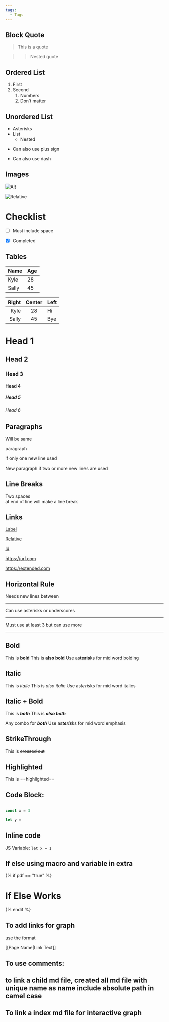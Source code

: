 ```yaml
---
tags:
  - Tags
---
```


## Block Quote
> This is a quote

>> Nested quote

## Ordered List

1. First
2.  Second
    1. Numbers
    1. Don’t matter

## Unordered List
* Asterisks
* List
    * Nested

+ Can also use plus sign
- Can also use dash

## Images
![Alt](https://a.com)

![Relative](/img.jpg)

# Checklist
- [ ] Must include space

- [x] Completed

## Tables

| Name | Age |
| ----- | --- |
| Kyle | 28 |
| Sally | 45 |


| Right | Center | Left |
| ----: | :----: | :--- |
| Kyle | 28 | Hi |
| Sally | 45 | Bye |

# Head 1

## Head 2

### Head 3

#### Head 4

##### Head 5

###### Head 6

## Paragraphs

Will be same

paragraph

if only one new line used


New paragraph if two or
more new lines are used

## Line Breaks
Two spaces  
at end of line will make
a line break

## Links

[Label](https://url.com)

[Relative](/other-page)

[Id](#my-id)

<https://url.com>

https://extended.com

## Horizontal Rule

Needs new lines between


---


Can use asterisks or
underscores


***


Must use at least 3 but
can use more


________

## Bold

This is **bold**
This is __also bold__
Use as**teris**ks for mid
word bolding

## Italic

This is *italic*
This is _also italic_
Use as*teris*ks for mid
word italics

## Italic + Bold

This is ***both***
This is ___also both___

Any combo for __*both*__
Use as***teris***ks for
mid word emphasis

## StrikeThrough

This is ~~crossed out~~

## Highlighted

This is ==highlighted==

## Code Block:

```js

const x = 3

let y =
```

## Inline code

JS Variable: `let x = 1`

## If else using macro and variable in extra

{% if pdf == "true" %}
# If Else Works
{% endif %}

## To add links for graph

use the format

[[Page Name|Link Text]]

## To use comments:

[//]: # "Comment"

## to link a child md file, created all md file with unique name as name include absolute path in camel case

[//]: # "[[NameOfUniqueMdFile|Link Name]]"

## To link a index md file for interactive graph

[//]: # "[[../Kubernetes|Link Name]]"

[//]: # "[[../ParentFolderName|Link Name]]"